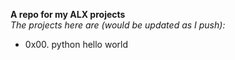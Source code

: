 **A repo for my ALX projects**\
_The projects here are (would be updated as I push):_

- 0x00. python hello world
